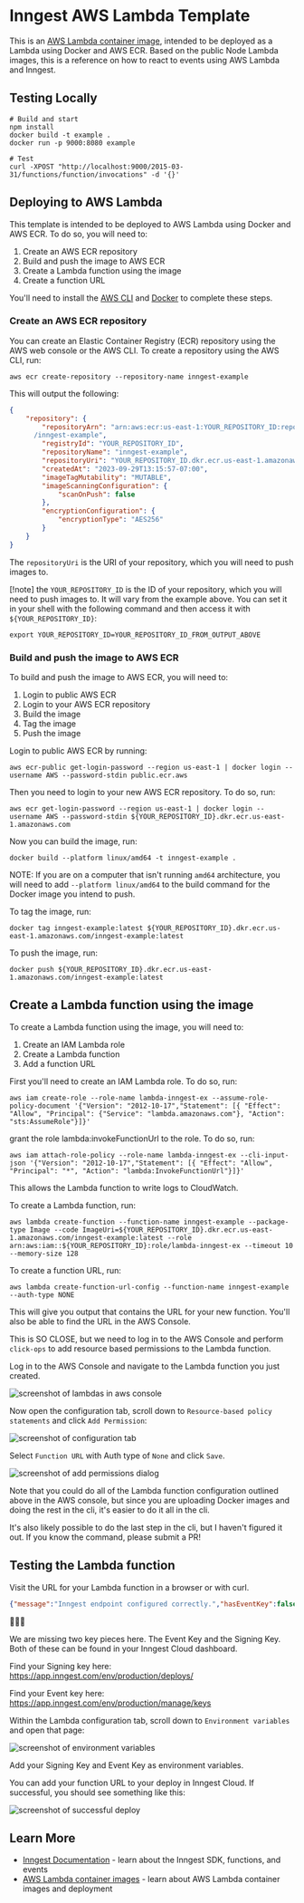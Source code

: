 # Inngest AWS Lambda Template

This is an [AWS Lambda container image](https://docs.aws.amazon.com/lambda/latest/dg/gettingstarted-images.html), intended to be deployed as a Lambda using Docker and AWS ECR. Based on the public Node Lambda images, this is a reference on how to react to events using AWS Lambda and Inngest.

## Testing Locally

```shell
# Build and start
npm install
docker build -t example .
docker run -p 9000:8080 example

# Test
curl -XPOST "http://localhost:9000/2015-03-31/functions/function/invocations" -d '{}'
```

## Deploying to AWS Lambda

This template is intended to be deployed to AWS Lambda using Docker and AWS ECR. To do so, you will need to:

1. Create an AWS ECR repository
2. Build and push the image to AWS ECR
3. Create a Lambda function using the image
4. Create a function URL

You'll need to install the [AWS CLI](https://docs.aws.amazon.com/cli/latest/userguide/getting-started-install.html) and [Docker](https://docs.docker.com/engine/install/) to complete these steps.

### Create an AWS ECR repository

You can create an Elastic Container Registry (ECR) repository using the AWS 
web console or the AWS CLI. To create a repository using the AWS CLI, run:

```shell
aws ecr create-repository --repository-name inngest-example
```

This will output the following:

```json
{
    "repository": {
        "repositoryArn": "arn:aws:ecr:us-east-1:YOUR_REPOSITORY_ID:repository
      /inngest-example",
        "registryId": "YOUR_REPOSITORY_ID",
        "repositoryName": "inngest-example",
        "repositoryUri": "YOUR_REPOSITORY_ID.dkr.ecr.us-east-1.amazonaws.com/inngest-example",
        "createdAt": "2023-09-29T13:15:57-07:00",
        "imageTagMutability": "MUTABLE",
        "imageScanningConfiguration": {
            "scanOnPush": false
        },
        "encryptionConfiguration": {
            "encryptionType": "AES256"
        }
    }
}
```

The `repositoryUri` is the URI of your repository, which you will need to push images to.

[!note] the `YOUR_REPOSITORY_ID` is the ID of your repository, which you 
will need to push images to. It will vary from the example above. You can 
set it in your shell with the following command and then access it with `${YOUR_REPOSITORY_ID}`:

```shell
export YOUR_REPOSITORY_ID=YOUR_REPOSITORY_ID_FROM_OUTPUT_ABOVE
```

### Build and push the image to AWS ECR

To build and push the image to AWS ECR, you will need to:

1. Login to public AWS ECR
2. Login to your AWS ECR repository
3. Build the image
4. Tag the image
5. Push the image

Login to public AWS ECR by running:

```shell
aws ecr-public get-login-password --region us-east-1 | docker login --username AWS --password-stdin public.ecr.aws
```

Then you need to login to your new AWS ECR repository. To do so, run:

```shell
aws ecr get-login-password --region us-east-1 | docker login --username AWS --password-stdin ${YOUR_REPOSITORY_ID}.dkr.ecr.us-east-1.amazonaws.com
```

Now you can build the image, run:

```shell
docker build --platform linux/amd64 -t inngest-example .
```

NOTE: If you are on a computer that isn't running `amd64` architecture, you 
will need to add `--platform linux/amd64` to the build command for the 
Docker image you intend to push.

To tag the image, run:

```shell
docker tag inngest-example:latest ${YOUR_REPOSITORY_ID}.dkr.ecr.us-east-1.amazonaws.com/inngest-example:latest
```

To push the image, run:

```shell
docker push ${YOUR_REPOSITORY_ID}.dkr.ecr.us-east-1.amazonaws.com/inngest-example:latest
```

## Create a Lambda function using the image

To create a Lambda function using the image, you will need to:

1. Create an IAM Lambda role
2. Create a Lambda function
3. Add a function URL

First you'll need to create an IAM Lambda role. To do so, run:

```shell
aws iam create-role --role-name lambda-inngest-ex --assume-role-policy-document '{"Version": "2012-10-17","Statement": [{ "Effect": "Allow", "Principal": {"Service": "lambda.amazonaws.com"}, "Action": "sts:AssumeRole"}]}'
```

grant the role lambda:invokeFunctionUrl to the role. To do so, run:

```shell
aws iam attach-role-policy --role-name lambda-inngest-ex --cli-input-json '{"Version": "2012-10-17","Statement": [{ "Effect": "Allow", "Principal": "*", "Action": "lambda:InvokeFunctionUrl"}]}'
```

This allows the Lambda function to write logs to CloudWatch.

To create a Lambda function, run:

```shell
aws lambda create-function --function-name inngest-example --package-type Image --code ImageUri=${YOUR_REPOSITORY_ID}.dkr.ecr.us-east-1.amazonaws.com/inngest-example:latest --role arn:aws:iam::${YOUR_REPOSITORY_ID}:role/lambda-inngest-ex --timeout 10 --memory-size 128
```

To create a function URL, run:

```shell
aws lambda create-function-url-config --function-name inngest-example --auth-type NONE
```

This will give you output that contains the URL for your new function. 
You'll also be able to find the URL in the AWS Console.

This is SO CLOSE, but we need to log in to the AWS Console and perform 
`click-ops` to add resource based permissions to the Lambda function.

Log in to the AWS Console and navigate to the Lambda function you just created.

![screenshot of lambdas in aws console](./images/aws-console-lambdas.png)

Now open the configuration tab, scroll down to `Resource-based policy 
statements` and click `Add Permission`:

![screenshot of configuration tab](./images/aws-console-lambda-add-permissions.png)

Select `Function URL` with Auth type of `None` and click `Save`.

![screenshot of add permissions dialog](./images/aws-console-add-permissions-dialog.png)

Note that you could do all of the Lambda function configuration outlined 
above in the AWS console, but since you are uploading Docker images and 
doing the rest in the cli, it's easier to do it all in the cli.

It's also likely possible to do the last step in the cli, but I haven't 
figured it out. If you know the command, please submit a PR!

## Testing the Lambda function

Visit the URL for your Lambda function in a browser or with curl.

```json
{"message":"Inngest endpoint configured correctly.","hasEventKey":false,"hasSigningKey":false,"functionsFound":1}
```

🎉🎉🎉

We are missing two key pieces here. The Event Key and the Signing Key. Both 
of these can be found in your Inngest Cloud dashboard.

Find your Signing key here: https://app.inngest.com/env/production/deploys/

Find your Event key here: https://app.inngest.com/env/production/manage/keys

Within the Lambda configuration tab, scroll down to `Environment variables` 
and open that page:

![screenshot of environment variables](./images/aws-console-environment.png)

Add your Signing Key and Event Key as environment variables.

You can add your function URL to your deploy in Inngest Cloud. If successful,
you should see something like this:

![screenshot of successful deploy](./images/inngest-cloud-deploy.png)

## Learn More

- [Inngest Documentation](https://www.inngest.com/docs) - learn about the Inngest SDK, functions, and events
- [AWS Lambda container images](https://docs.aws.amazon.com/lambda/latest/dg/images-create.html) - learn about AWS Lambda container images and deployment
